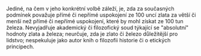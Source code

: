 <emphasis level="moderate">Jediné, na čem v jeho konkrétní volbě záleží, je,<break time="0.3s"/> zda za současných podmínek považuje přímé či nepřímé uspokojení ze 100 uncí zlata<break time="0.3s"/> za větší či menší než přímé či nepřímé uspokojení,<break time="0.3s"/> které by mohl získat ze 100 tun železa.</emphasis><break time="0.5s"/> <prosody rate="95%">Nevyjadřuje akademický či filozofický soud týkající se "absolutní" hodnoty zlata a železa;<break time="0.3s"/> neurčuje, zda je zlato či železo důležitější pro lidstvo;</prosody><break time="0.5s"/> <emphasis level="strong">nespekuluje jako autor knih o filozofii historie<break time="0.3s"/> či o etických principech.</emphasis> 